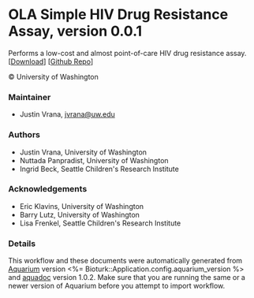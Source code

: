 # OLA Simple HIV Drug Resistance Assay, version 0.0.1

Performs a low-cost and almost point-of-care HIV drug resistance assay. [[Download](OLA-Simple.aq)] [[Github Repo](https://github.com/klavinslab/OLA-Simple)]

&copy; University of Washington


### Maintainer
- Justin Vrana, <jvrana@uw.edu>

### Authors
  - Justin Vrana, University of Washington
  - Nuttada Panpradist, University of Washington
  - Ingrid Beck, Seattle Children's Research Institute

### Acknowledgements
  - Eric Klavins, University of Washington
  - Barry Lutz, University of Washington
  - Lisa Frenkel, Seattle Children's Research Institute

### Details
This workflow and these documents were automatically generated from
[Aquarium](http://www.aquarium.bio) version <%= Bioturk::Application.config.aquarium_version %> and
[aquadoc](https://github.com/klavinslab/aquadoc) version 1.0.2.
Make sure that you are running the same or a newer version of Aquarium before you attempt to
import workflow.
